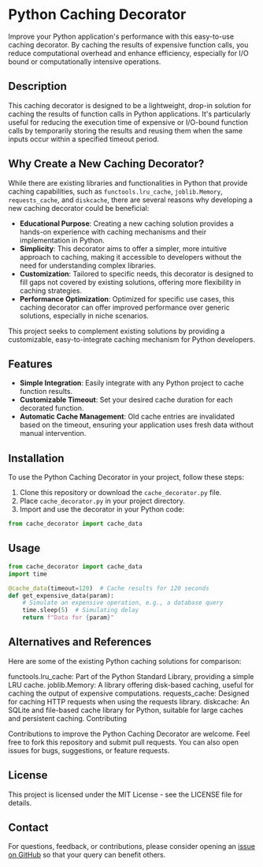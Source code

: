 # Python Caching Decorator

Improve your Python application's performance with this easy-to-use caching decorator. By caching the results of expensive function calls, you reduce computational overhead and enhance efficiency, especially for I/O bound or computationally intensive operations.

## Description

This caching decorator is designed to be a lightweight, drop-in solution for caching the results of function calls in Python applications. It's particularly useful for reducing the execution time of expensive or I/O-bound function calls by temporarily storing the results and reusing them when the same inputs occur within a specified timeout period.

## Why Create a New Caching Decorator?

While there are existing libraries and functionalities in Python that provide caching capabilities, such as `functools.lru_cache`, `joblib.Memory`, `requests_cache`, and `diskcache`, there are several reasons why developing a new caching decorator could be beneficial:

- **Educational Purpose**: Creating a new caching solution provides a hands-on experience with caching mechanisms and their implementation in Python.
- **Simplicity**: This decorator aims to offer a simpler, more intuitive approach to caching, making it accessible to developers without the need for understanding complex libraries.
- **Customization**: Tailored to specific needs, this decorator is designed to fill gaps not covered by existing solutions, offering more flexibility in caching strategies.
- **Performance Optimization**: Optimized for specific use cases, this caching decorator can offer improved performance over generic solutions, especially in niche scenarios.

This project seeks to complement existing solutions by providing a customizable, easy-to-integrate caching mechanism for Python developers.

## Features

- **Simple Integration**: Easily integrate with any Python project to cache function results.
- **Customizable Timeout**: Set your desired cache duration for each decorated function.
- **Automatic Cache Management**: Old cache entries are invalidated based on the timeout, ensuring your application uses fresh data without manual intervention.

## Installation

To use the Python Caching Decorator in your project, follow these steps:

1. Clone this repository or download the `cache_decorator.py` file.
2. Place `cache_decorator.py` in your project directory.
3. Import and use the decorator in your Python code:

```python
from cache_decorator import cache_data
```

## Usage
```python
from cache_decorator import cache_data
import time

@cache_data(timeout=120)  # Cache results for 120 seconds
def get_expensive_data(param):
    # Simulate an expensive operation, e.g., a database query
    time.sleep(5)  # Simulating delay
    return f"Data for {param}"
```
## Alternatives and References

Here are some of the existing Python caching solutions for comparison:

functools.lru_cache: Part of the Python Standard Library, providing a simple LRU cache.
joblib.Memory: A library offering disk-based caching, useful for caching the output of expensive computations.
requests_cache: Designed for caching HTTP requests when using the requests library.
diskcache: An SQLite and file-based cache library for Python, suitable for large caches and persistent caching.
Contributing

Contributions to improve the Python Caching Decorator are welcome. Feel free to fork this repository and submit pull requests. You can also open issues for bugs, suggestions, or feature requests.

## License
This project is licensed under the MIT License - see the LICENSE file for details.

## Contact
For questions, feedback, or contributions, please consider opening an [issue on GitHub](https://github.com/romanlapshuk/cache_decorator/issues) so that your query can benefit others.

